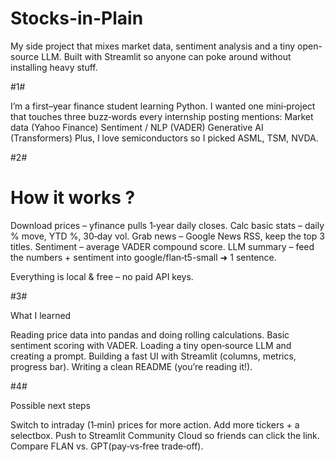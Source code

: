 # Stocks-in-Plain
My side project that mixes market data, sentiment analysis and a tiny open-source LLM. Built with Streamlit so anyone can poke around without installing heavy stuff.

#1#

I’m a first–year finance student learning Python. I wanted one mini‑project that touches three buzz‑words every internship posting mentions:
Market data (Yahoo Finance)
Sentiment / NLP (VADER)
Generative AI (Transformers)
Plus, I love semiconductors so I picked ASML, TSM, NVDA.

#2#

# How it works ?

Download prices – yfinance pulls 1‑year daily closes.
Calc basic stats – daily % move, YTD %, 30‑day vol.
Grab news – Google News RSS, keep the top 3 titles.
Sentiment – average VADER compound score.
LLM summary – feed the numbers + sentiment into google/flan‑t5-small ➜ 1 sentence.

Everything is local & free – no paid API keys.

#3#

What I learned

Reading price data into pandas and doing rolling calculations.
Basic sentiment scoring with VADER.
Loading a tiny open‑source LLM and creating a prompt.
Building a fast UI with Streamlit (columns, metrics, progress bar).
Writing a clean README (you’re reading it!).

#4# 

Possible next steps

Switch to intraday (1‑min) prices for more action.
Add more tickers + a selectbox.
Push to Streamlit Community Cloud so friends can click the link.
Compare FLAN vs. GPT(pay‑vs‑free trade‑off).

